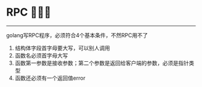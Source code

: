 # RPC 💢💢💢
---
golang写RPC程序，必须符合4个基本条件，不然RPC用不了
1. 结构体字段首字母要大写，可以别人调用
2. 函数名必须首字母大写
3. 函数第一参数是接收参数；第二个参数是返回给客户端的参数，必须是指针类型
4. 函数还必须有一个返回值error